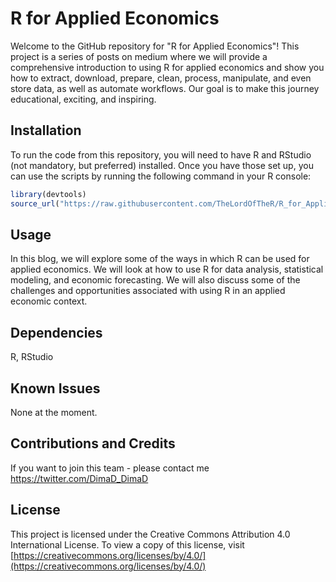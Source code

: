 # R for Applied Economics
Welcome to the GitHub repository for "R for Applied Economics"! This project is a series of posts on medium where we will provide a comprehensive introduction to using R for applied economics and show you how to extract, download, prepare, clean, process, manipulate, and even store data, as well as automate workflows. Our goal is to make this journey educational, exciting, and inspiring.

## Installation
To run the code from this repository, you will need to have R and RStudio (not mandatory, but preferred) installed. 
Once you have those set up, you can use the scripts by running the following command in your R console:

```R
library(devtools) 
source_url("https://raw.githubusercontent.com/TheLordOfTheR/R_for_Applied_Economics/main/Part1.R")
```

## Usage
In this blog, we will explore some of the ways in which R can be used for applied economics. 
We will look at how to use R for data analysis, statistical modeling, and economic forecasting. We will also discuss some of the challenges and opportunities associated with using R in an applied economic context.

## Dependencies
R,
RStudio

## Known Issues
None at the moment.

## Contributions and Credits
If you want to join this team - please contact me https://twitter.com/DimaD_DimaD

## License

This project is licensed under the Creative Commons Attribution 4.0 International License. 
To view a copy of this license, visit [https://creativecommons.org/licenses/by/4.0/](https://creativecommons.org/licenses/by/4.0/)


